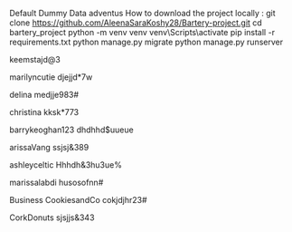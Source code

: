 Default Dummy Data 
adventus                                                            How to download the project locally :
                                                                    git clone https://github.com/AleenaSaraKoshy28/Bartery-project.git
                                                                    cd bartery_project
                                                                    python -m venv venv
                                                                    venv\Scripts\activate
                                                                    pip install -r requirements.txt
                                                                    python manage.py migrate
                                                                    python manage.py runserver




keemstajd@3
                                                                     
marilyncutie
djejjd*7w

delina
medjje983#

christina
kksk*773

barrykeoghan123
dhdhhd$uueue

arissaVang
ssjsj&389

ashleyceltic
Hhhdh&3hu3ue%

marissalabdi
husosofnn#

Business
CookiesandCo
cokjdjhr23#

CorkDonuts
sjsjjs&343
